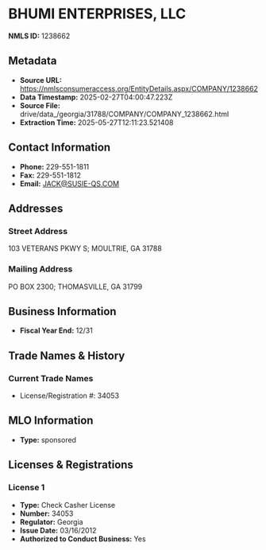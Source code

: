 # BHUMI ENTERPRISES, LLC

**NMLS ID:** 1238662

## Metadata
- **Source URL:** https://nmlsconsumeraccess.org/EntityDetails.aspx/COMPANY/1238662
- **Data Timestamp:** 2025-02-27T04:00:47.223Z
- **Source File:** drive/data_/georgia/31788/COMPANY/COMPANY_1238662.html
- **Extraction Time:** 2025-05-27T12:11:23.521408

## Contact Information
- **Phone:** 229-551-1811
- **Fax:** 229-551-1812
- **Email:** JACK@SUSIE-QS.COM

## Addresses
### Street Address
103 VETERANS PKWY S; MOULTRIE, GA 31788

### Mailing Address
PO BOX 2300; THOMASVILLE, GA 31799

## Business Information
- **Fiscal Year End:** 12/31

## Trade Names & History
### Current Trade Names
- License/Registration #: 34053

## MLO Information
- **Type:** sponsored

## Licenses & Registrations

### License 1
- **Type:** Check Casher License
- **Number:** 34053
- **Regulator:** Georgia
- **Issue Date:** 03/16/2012
- **Authorized to Conduct Business:** Yes
